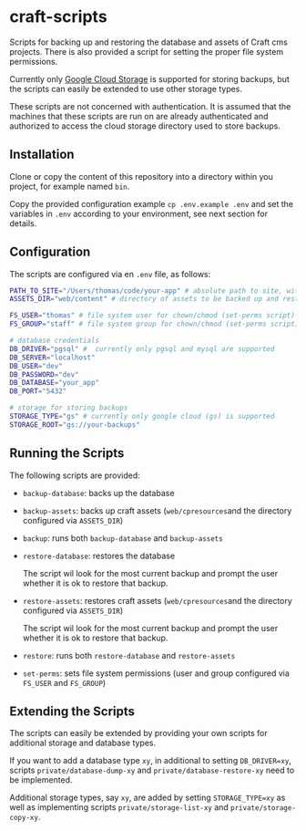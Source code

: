 # craft-scripts

Scripts for backing up and restoring the database and assets of Craft cms projects. There is also provided a script for setting the proper file system permissions.

Currently only [Google Cloud Storage](https://cloud.google.com/storage) is supported for storing backups, but the scripts can easily be extended to use other storage types.

These scripts are not concerned with authentication. It is assumed that the machines that these scripts are run on are already authenticated and authorized to access the cloud storage directory used to store backups.

## Installation

Clone or copy the content of this repository into a directory within you project, for example named `bin`.

Copy the provided configuration example `cp .env.example .env` and set the variables in `.env` according to your environment, see next section for details.

## Configuration

The scripts are configured via en `.env` file, as follows:

```bash
PATH_TO_SITE="/Users/thomas/code/your-app" # absolute path to site, without trailing slash
ASSETS_DIR="web/content" # directory of assets to be backed up and restored

FS_USER="thomas" # file system user for chown/chmod (set-perms script)
FS_GROUP="staff" # file system group for chown/chmod (set-perms script)

# database credentials
DB_DRIVER="pgsql" #  currently only pgsql and mysql are supported
DB_SERVER="localhost"
DB_USER="dev"
DB_PASSWORD="dev"
DB_DATABASE="your_app"
DB_PORT="5432"

# storage for storing backups
STORAGE_TYPE="gs" # currently only google cloud (gs) is supported
STORAGE_ROOT="gs://your-backups"
```

## Running the Scripts

The following scripts are provided:

- `backup-database`: backs up the database

- `backup-assets`: backs up craft assets (`web/cpresources`and the directory configured via `ASSETS_DIR`)

- `backup`: runs both `backup-database` and `backup-assets`

- `restore-database`: restores the database

    The script wil look for the most current backup and prompt the user whether it is ok to restore that backup.

- `restore-assets`: restores craft assets (`web/cpresources`and the directory configured via `ASSETS_DIR`)

    The script wil look for the most current backup and prompt the user whether it is ok to restore that backup.

- `restore`: runs both `restore-database` and `restore-assets`

- `set-perms`: sets file system permissions (user and group configured via `FS_USER` and `FS_GROUP`)

## Extending the Scripts

The scripts can easily be extended by providing your own scripts for additional storage and database types.

If you want to add a database type `xy`, in additional to setting `DB_DRIVER=xy`, scripts `private/database-dump-xy` and `private/database-restore-xy` need to be implemented.

Additional storage types, say `xy`, are added by setting `STORAGE_TYPE=xy` as well as implementing scripts `private/storage-list-xy` and `private/storage-copy-xy`.
